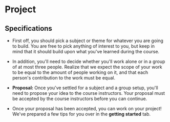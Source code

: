 # Project

## Specifications

* First off, you should pick a subject or theme for whatever you are going to
  build. You are free to pick anything of interest to you, but keep in mind
  that it should build upon what you've learned during the course.
  
* In addition, you'll need to decide whether you'll work alone or in a
  group of at most three people. Realize that we expect the scope of your work
  to be equal to the amount of people working on it, and that each person's
  contribution to the work must be equal.
  
* **Proposal:** Once you've settled for a subject and a group setup, you'll 
  need to propose your idea to the course instructors. Your proposal must be
  accepted by the course instructors before you can continue.
  
* Once your proposal has been accepted, you can work on your project! We've
  prepared a few tips for you over in the **getting started** tab.